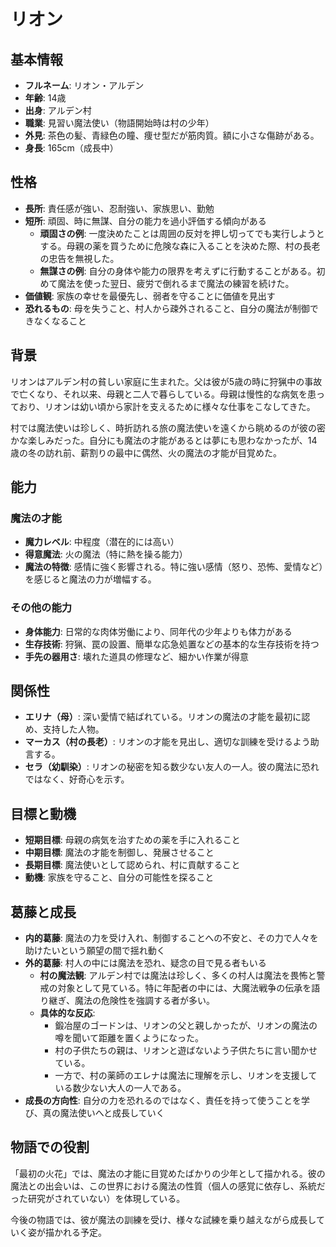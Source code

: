# リオン

## 基本情報

- **フルネーム**: リオン・アルデン
- **年齢**: 14歳
- **出身**: アルデン村
- **職業**: 見習い魔法使い（物語開始時は村の少年）
- **外見**: 茶色の髪、青緑色の瞳、痩せ型だが筋肉質。額に小さな傷跡がある。
- **身長**: 165cm（成長中）

## 性格

- **長所**: 責任感が強い、忍耐強い、家族思い、勤勉
- **短所**: 頑固、時に無謀、自分の能力を過小評価する傾向がある
  - **頑固さの例**: 一度決めたことは周囲の反対を押し切ってでも実行しようとする。母親の薬を買うために危険な森に入ることを決めた際、村の長老の忠告を無視した。
  - **無謀さの例**: 自分の身体や能力の限界を考えずに行動することがある。初めて魔法を使った翌日、疲労で倒れるまで魔法の練習を続けた。
- **価値観**: 家族の幸せを最優先し、弱者を守ることに価値を見出す
- **恐れるもの**: 母を失うこと、村人から疎外されること、自分の魔法が制御できなくなること

## 背景

リオンはアルデン村の貧しい家庭に生まれた。父は彼が5歳の時に狩猟中の事故で亡くなり、それ以来、母親と二人で暮らしている。母親は慢性的な病気を患っており、リオンは幼い頃から家計を支えるために様々な仕事をこなしてきた。

村では魔法使いは珍しく、時折訪れる旅の魔法使いを遠くから眺めるのが彼の密かな楽しみだった。自分にも魔法の才能があるとは夢にも思わなかったが、14歳の冬の訪れ前、薪割りの最中に偶然、火の魔法の才能が目覚めた。

## 能力

### 魔法の才能

- **魔力レベル**: 中程度（潜在的には高い）
- **得意魔法**: 火の魔法（特に熱を操る能力）
- **魔法の特徴**: 感情に強く影響される。特に強い感情（怒り、恐怖、愛情など）を感じると魔法の力が増幅する。

### その他の能力

- **身体能力**: 日常的な肉体労働により、同年代の少年よりも体力がある
- **生存技術**: 狩猟、罠の設置、簡単な応急処置などの基本的な生存技術を持つ
- **手先の器用さ**: 壊れた道具の修理など、細かい作業が得意

## 関係性

- **エリナ（母）**: 深い愛情で結ばれている。リオンの魔法の才能を最初に認め、支持した人物。
- **マーカス（村の長老）**: リオンの才能を見出し、適切な訓練を受けるよう助言する。
- **セラ（幼馴染）**: リオンの秘密を知る数少ない友人の一人。彼の魔法に恐れではなく、好奇心を示す。

## 目標と動機

- **短期目標**: 母親の病気を治すための薬を手に入れること
- **中期目標**: 魔法の才能を制御し、発展させること
- **長期目標**: 魔法使いとして認められ、村に貢献すること
- **動機**: 家族を守ること、自分の可能性を探ること

## 葛藤と成長

- **内的葛藤**: 魔法の力を受け入れ、制御することへの不安と、その力で人々を助けたいという願望の間で揺れ動く
- **外的葛藤**: 村人の中には魔法を恐れ、疑念の目で見る者もいる
  - **村の魔法観**: アルデン村では魔法は珍しく、多くの村人は魔法を畏怖と警戒の対象として見ている。特に年配者の中には、大魔法戦争の伝承を語り継ぎ、魔法の危険性を強調する者が多い。
  - **具体的な反応**: 
    - 鍛冶屋のゴードンは、リオンの父と親しかったが、リオンの魔法の噂を聞いて距離を置くようになった。
    - 村の子供たちの親は、リオンと遊ばないよう子供たちに言い聞かせている。
    - 一方で、村の薬師のエレナは魔法に理解を示し、リオンを支援している数少ない大人の一人である。
- **成長の方向性**: 自分の力を恐れるのではなく、責任を持って使うことを学び、真の魔法使いへと成長していく

## 物語での役割

「最初の火花」では、魔法の才能に目覚めたばかりの少年として描かれる。彼の魔法との出会いは、この世界における魔法の性質（個人の感覚に依存し、系統だった研究がされていない）を体現している。

今後の物語では、彼が魔法の訓練を受け、様々な試練を乗り越えながら成長していく姿が描かれる予定。